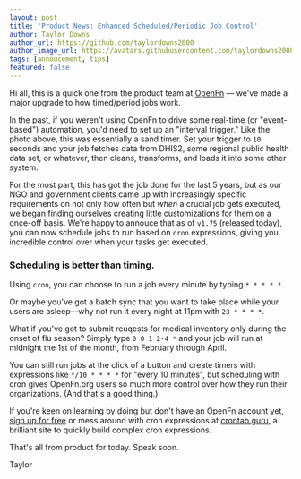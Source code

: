```yaml
---
layout: post
title: 'Product News: Enhanced Scheduled/Periodic Job Control'
author: Taylor Downs
author_url: https://github.com/taylordowns2000
author_image_url: https://avatars.githubusercontent.com/taylordowns2000
tags: [annoucement, tips]
featured: false
---
```


Hi all, this is a quick one from the product team at
[OpenFn](https://openfn.org/) — we've made a major upgrade to how timed/period
jobs work.

<!--truncate-->

In the past, if you weren't using OpenFn to drive some real-time (or
"event-based") automation, you'd need to set up an "interval trigger." Like the
photo above, this was essentially a sand timer. Set your trigger to `10` seconds
and your job fetches data from DHIS2, some regional public health data set, or
whatever, then cleans, transforms, and loads it into some other system.

For the most part, this has got the job done for the last 5 years, but as our
NGO and government clients came up with increasingly specific requirements on
not only how often but _when_ a crucial job gets executed, we began finding
ourselves creating little customizations for them on a once-off basis. We're
happy to annouce that as of `v1.75` (released today), you can now schedule jobs
to run based on `cron` expressions, giving you incredible control over when your
tasks get executed.

### Scheduling is better than timing.

Using `cron`, you can choose to run a job every minute by typing `* * * * *`.

Or maybe you've got a batch sync that you want to take place while your users
are asleep—why not run it every night at 11pm with `23 * * * *`.

What if you've got to submit reuqests for medical inventory only during the
onset of flu season? Simply type `0 0 1 2-4 *` and your job will run at midnight
the 1st of the month, from February through April.

You can still run jobs at the click of a button and create timers with
expressions like `*/10 * * * *` for "every 10 minutes", but scheduling with cron
gives OpenFn.org users so much more control over how they run their
organizations. (And that's a good thing.)

If you're keen on learning by doing but don't have an OpenFn account yet,
[sign up for free](https://www.openfn.org/signup) or mess around with cron
expressions at <a href="https://crontab.guru" target="_blank">crontab.guru</a>,
a brilliant site to quickly build complex cron expressions.

That's all from product for today. Speak soon.

Taylor
